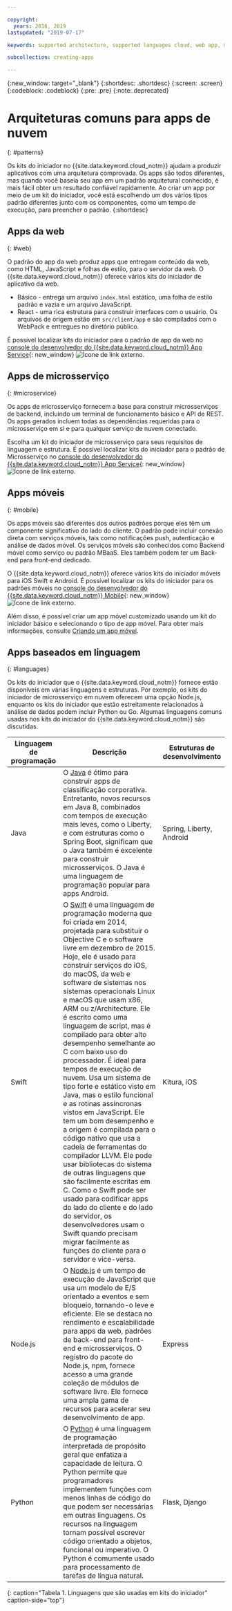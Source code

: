 ```yaml
---

copyright:
  years: 2016, 2019
lastupdated: "2019-07-17"

keywords: supported architecture, supported languages cloud, web app, microservices, mobile, programming languages, app types, common architecture, cloud app, developer console, app service

subcollection: creating-apps

---
```

{:new_window: target="_blank"}
{:shortdesc: .shortdesc}
{:screen: .screen}
{:codeblock: .codeblock}
{:pre: .pre}
{:note:.deprecated}

# Arquiteturas comuns para apps de nuvem
{: #patterns}

Os kits do iniciador no {{site.data.keyword.cloud_notm}} ajudam a produzir aplicativos com uma arquitetura comprovada. Os apps são todos diferentes, mas quando você baseia seu app em um padrão arquitetural conhecido, é mais fácil obter um resultado confiável rapidamente. Ao criar um app por meio de um kit do iniciador, você está escolhendo um dos vários tipos padrão diferentes junto com os componentes, como um tempo de execução, para preencher o padrão.
{:shortdesc}

## Apps da web
{: #web}

O padrão do app da web produz apps que entregam conteúdo da web, como HTML, JavaScript e folhas de estilo, para o servidor da web. O {{site.data.keyword.cloud_notm}}  oferece vários kits do iniciador de aplicativo da web.

* Básico - entrega um arquivo `index.html` estático, uma folha de estilo padrão e vazia e um arquivo JavaScript.
* React - uma rica estrutura para construir interfaces com o usuário. Os arquivos de origem estão em `src/client/app` e são compilados com o WebPack e entregues no diretório público.

É possível localizar kits do iniciador para o padrão de app da web no [console do desenvolvedor do {{site.data.keyword.cloud_notm}} App Service](https://{DomainName}/developer/appservice/dashboard){: new_window} ![Ícone de link externo](../icons/launch-glyph.svg "Ícone de link externo").

## Apps de microsserviço
{: #microservice}

Os apps de microsserviço fornecem a base para construir microsserviços de backend, incluindo um terminal de funcionamento básico e API de REST. Os apps gerados incluem todas as dependências requeridas para o microsserviço em si e para qualquer serviço de nuvem conectado.

Escolha um kit do iniciador de microsserviço para seus requisitos de linguagem e estrutura. É possível localizar kits do iniciador para o padrão de Microsserviço no [console do desenvolvedor do {{site.data.keyword.cloud_notm}} App Service](https://{DomainName}/developer/appservice/dashboard){: new_window} ![Ícone de link externo](../icons/launch-glyph.svg "Ícone de link externo").

## Apps móveis
{: #mobile}

Os apps móveis são diferentes dos outros padrões porque eles têm um componente significativo do lado do cliente. O padrão pode incluir conexão direta com serviços móveis, tais como notificações push, autenticação e análise de dados móvel. Os serviços móveis são conhecidos como Backend móvel como serviço ou padrão MBaaS. Eles também podem ter um Back-end para front-end dedicado.

O {{site.data.keyword.cloud_notm}} oferece vários kits do iniciador móveis para iOS Swift e Android. É possível localizar os kits do iniciador para os padrões móveis no [console do desenvolvedor do {{site.data.keyword.cloud_notm}} Mobile](https://{DomainName}/developer/mobile/dashboard){: new_window} ![Ícone de link externo](../icons/launch-glyph.svg "Ícone de link externo").

Além disso, é possível criar um app móvel customizado usando um kit do iniciador básico e selecionando o tipo de app móvel. Para obter mais informações, consulte [Criando um app móvel](/docs/apps?topic=creating-apps-tutorial-mobile).

## Apps baseados em linguagem
{: #languages}

Os kits do iniciador que o {{site.data.keyword.cloud_notm}} fornece estão disponíveis em várias linguagens e estruturas. Por exemplo, os kits do iniciador de microsserviço em nuvem oferecem uma opção Node.js, enquanto os kits do iniciador que estão estreitamente relacionados à análise de dados podem incluir Python ou Go. Algumas linguagens comuns usadas nos kits do iniciador do {{site.data.keyword.cloud_notm}} são discutidas.

|Linguagem de programação | Descrição | Estruturas de desenvolvimento |
|-----|-----|-----|
|Java | O [Java](/docs/runtimes/liberty?topic=liberty-getting-started) é ótimo para construir apps de classificação corporativa. Entretanto, novos recursos em Java 8, combinados com tempos de execução mais leves, como o Liberty, e com estruturas como o Spring Boot, significam que o Java também é excelente para construir microsserviços. O Java é uma linguagem de programação popular para apps Android. | Spring, Liberty, Android |
|Swift | O [Swift](/docs/runtimes/swift?topic=Swift-getting-started) é uma linguagem de programação moderna que foi criada em 2014, projetada para substituir o Objective C e o software livre em dezembro de 2015. Hoje, ele é usado para construir serviços do iOS, do macOS, da web e software de sistemas nos sistemas operacionais Linux e macOS que usam x86, ARM ou z/Architecture. Ele é escrito como uma linguagem de script, mas é compilado para obter alto desempenho semelhante ao C com baixo uso do processador. É ideal para tempos de execução de nuvem. Usa um sistema de tipo forte e estático visto em Java, mas o estilo funcional e as rotinas assíncronas vistos em JavaScript. Ele tem um bom desempenho e a origem é compilada para o código nativo que usa a cadeia de ferramentas do compilador LLVM. Ele pode usar bibliotecas do sistema de outras linguagens que são facilmente escritas em C. Como o Swift pode ser usado para codificar apps do lado do cliente e do lado do servidor, os desenvolvedores usam o Swift quando precisam migrar facilmente as funções do cliente para o servidor e vice-versa. | Kitura, iOS|
|Node.js | O [Node.js](/docs/runtimes/nodejs?topicid=Nodejs-getting-started) é um tempo de execução de JavaScript que usa um modelo de E/S orientado a eventos e sem bloqueio, tornando-o leve e eficiente. Ele se destaca no rendimento e escalabilidade para apps da web, padrões de back-end para front-end e microsserviços. O registro do pacote do Node.js, npm, fornece acesso a uma grande coleção de módulos de software livre. Ele fornece uma ampla gama de recursos para acelerar seu desenvolvimento de app. | Express|
|Python | O [Python](/docs/runtimes/python?topic=Python-getting_started) é uma linguagem de programação interpretada de propósito geral que enfatiza a capacidade de leitura. O Python permite que programadores implementem funções com menos linhas de código do que podem ser necessárias em outras linguagens. Os recursos na linguagem tornam possível escrever código orientado a objetos, funcional ou imperativo. O Python é comumente usado para processamento de tarefas de língua natural. | Flask, Django |
{: caption="Tabela 1. Linguagens que são usadas em kits do iniciador" caption-side="top"}
